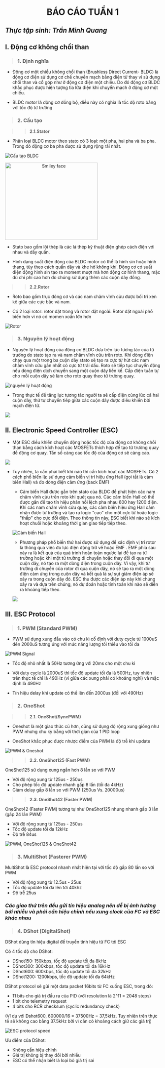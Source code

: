 <h1 align="center"> BÁO CÁO TUẦN 1 </h1> 

## ***Thực tập sinh: Trần Minh Quang***

## **I. Động cơ không chổi than**

> ### **1. Định nghĩa**

- Động cơ một chiều không chổi than (Brushless Direct Current- BLDC) là động cơ điện sử dụng cơ chế chuyển mạch bằng điện tử thay vì sử dụng chổi than và cổ góp như ở động cơ điện một chiều. Do đó động cơ BLDC khắc phục được hiện tượng tia lửa điện khi chuyển mạch ở động cơ một chiều.

- BLDC motor là động cơ đồng bộ, điều này có nghĩa là tốc độ roto bằng với tốc độ từ trường

> ### **2. Cấu tạo**

>> **2.1.Stator**

- Phân loại BLDC motor theo stato có 3 loại: một pha, hai pha và ba pha. Trong đó động cơ ba pha được sử dụng rộng rãi nhất.

![Cấu tạo BLDC](https://kienthuctudonghoa.com/wp-content/uploads/2020/10/dong-co-BLDC-3.jpg "Cấu tạo BLDC")

<img src="https://kienthuctudonghoa.com/wp-content/uploads/2020/10/dong-co-BLDC-3.jpg" alt="Smiley face" width="300" height="250" style="text-align:center;">

- Stato bao gồm lõi thép là các lá thép kỹ thuật điện ghép cách điện với nhau và dây quấn.

- Hình dạng suất điện động của BLDC motor có thể là hình sin hoặc hình thang, tùy theo cách quấn dây và khe hở không khí. Động cơ có suất điện động hình sin tạo ra moment mượt mà hơn động cơ hình thang, mặc dù chi phí cao hơn do chúng sử dụng thêm các cuộn dây đồng.

>> **2.2.Rotor**

- Roto bao gồm trục đông cơ và các nam châm vĩnh cửu được bối trí xen kẽ giữa các cực bắc và nam.

- Có 2 loại rotor: rotor đặt trong và rotor đặt ngoài. Rotor đặt ngoài phổ biến hơn vì nó có momen xoắn lớn hơn

![Rotor](https://i.pinimg.com/originals/1d/34/09/1d340941bd00fd427fe1e7497a42be09.png "rotor")

> ### **3. Nguyên lý hoạt động**

- Nguyên lý hoạt động của động cơ BLDC dựa trên lực tương tác của từ trường do stato tạo ra và nam châm vĩnh cửu trên roto. Khi dòng điện chạy qua một trong ba cuộn dây stato sẽ tạo ra cực từ hút các nam châm vĩnh cửu gần nhất có cực từ trái dấu. Roto sẽ tiếp tục chuyển động nếu dòng điện dịch chuyển sang một cuộn dây liền kề. Cấp điện tuần tự cho mỗi cuộn dây sẽ làm cho roto quay theo từ trường quay.
  
![nguyên lý hoạt động](https://kienthuctudonghoa.com/wp-content/uploads/2020/10/dong-co-BLDC-9.jpg)

- Trong thực tế để tăng lực tương tác người ta sẽ cấp điện cùng lúc cả hai cuộn dây, thứ tự chuyển tiếp giữa các cuộn dây được điều khiển bởi mạch điện tử.

![](https://kienthuctudonghoa.com/wp-content/uploads/2020/10/dong-co-BLDC-14.png)

## **II. Electronic Speed Controller (ESC)**

- Một ESC điều khiển chuyển động hoặc tốc độ của động cơ không chổi than bằng cách kích hoạt các MOSFETs thích hợp để tạo từ trường quay để động cơ quay. Tần số càng cao tốc độ của động cơ sẽ càng cao.

![](https://howtomechatronics.com/wp-content/uploads/2019/02/How-does-an-ESC-Work-Electronic-Speed-Controller-768x365.png?ezimgfmt=ng:webp/ngcb2)

- Tuy nhiên, ta cần phải biết khi nào thì cần kích hoạt các MOSFETs. Có 2 cách phổ biến là: sử dụng cảm biến vị trí hiệu ứng Hall (gọi tắt là cảm biến Hall) và đo dòng điện cảm ứng (back EMF)
    - Cảm biến Hall được gắn trên stato của BLDC để phát hiện các nam châm vĩnh cửu trên roto khi quét qua nó. Các cảm biến Hall có thể được gắn để tạo tín hiệu phản hồi lệch pha nhau 600 hay 1200 điện. Khi các nam châm vĩnh cửu quay, các cảm biến hiệu ứng Hall cảm nhận được từ trường và tạo ra logic "cao" cho một cực từ hoặc logic "thấp" cho cực đối diện. Theo thông tin này, ESC biết khi nào sẽ kích hoạt chuỗi hoặc khoảng thời gian giao tiếp tiếp theo.
  
    ![Cảm biến Hall](https://howtomechatronics.com/wp-content/uploads/2019/02/Brushless-motor-rotor-position-using-Hall-effect-sensors-768x412.png?ezimgfmt=ng:webp/ngcb2 "Cảm biến Hall")

    - Phương pháp phổ biến thứ hai được sử dụng để xác định vị trí rotor là thông qua việc đo lực điện động trở về hoặc EMF . EMF phía sau xảy ra là kết quả của quá trình hoàn toàn ngược lại để tạo ra từ trường hoặc khi một từ trường di chuyển hoặc thay đổi đi qua một cuộn dây, nó tạo ra một dòng điện trong cuộn dây. Vì vậy, khi từ trường di chuyển của rotor đi qua cuộn dây, nó sẽ tạo ra một dòng điện cảm ứng trong cuộn dây và kết quả là sự sụt giảm điện áp sẽ xảy ra trong cuộn dây đó. ESC thu được các điện áp này khi chúng xảy ra và dựa trên chúng, nó dự đoán hoặc tính toán khi nào sẽ diễn ra khoảng tiếp theo.
    
    ![](https://howtomechatronics.com/wp-content/uploads/2019/02/Back-EMF-in-Brushless-motor-768x417.png?ezimgfmt=ng:webp/ngcb2)

## **III. ESC Protocol**
> ### **1. PWM (Standard PWM)**

- PWM sử dụng xung đầu vào có chu kì cố định với duty cycle từ 1000uS đến 2000uS tương ứng với mức năng lượng tối thiểu vào tối đa

![PWM Signal](https://howtomechatronics.com/wp-content/uploads/2019/02/Arduino-Brushelss-Motor-Control-using-ESC.png "PWM Signal")

- Tốc độ nhỏ nhất là 50Hz tương ứng với 20ms cho một chu kì 

- Với duty cycle là 2000uS thì tốc độ update tối đa là 500Hz, tuy nhiên trên thực tế chỉ là 490Hz (vì giữa các xung phải có khoảng nghỉ) và mặc định là 490Hz

- Tín hiệu delay khi update có thể lên đến 2000us (đối với 490Hz) 

> ### **2. OneShot** 

>> **2.1. OneShot(SyncPWM)**
- Oneshot  là một giao thức cũ hơn, cũng sử  dụng độ rộng xung giống như PWM nhưng chu kỳ bằng với thời gian của 1 PID loop

- OneShot khắc phục được nhược điểm của PWM là độ trễ khi update

![PWM & Oneshot](https://oscarliang.com/ctt/uploads/2015/03/oneshot-ESC-PWM-explain.jpg "PWM & Oneshot")

>> **2.2. OneShot125 (Fast PWM)**

OneShot125  sử dụng xung ngắn hơn 8 lần so với PWM
- Với độ rộng xung từ 125us - 250us
- Cho phép tốc độ update nhanh gấp 8 lần (tối đa 4kHz)
- Giảm delay gấp 8 lần so với PWM (250us Vs. 20000us)

>> **2.3. OneShot42 (Faster PWM)**

OneShot42 (Faster PWM) tương tự như OneShot125 nhưng nhanh gấp 3 lần (gấp 24 lần PWM)
- Với độ rộng xung từ 125us - 250us
- Tốc độ update tối đa 12kHz
- Độ trễ 84us

![PWM, OneShot125 & OneShot42](https://1.bp.blogspot.com/-zd02VHLotwY/XrDRHpsUADI/AAAAAAAAEEo/l8LzoISs2lw9wAbdz_HgnUbbGcbDJW9LQCLcBGAsYHQ/s1600/Screen%2BShot%2B2020-05-05%2Bat%2B12.35.54%2Bpm.png "PWM, OneShot125 & OneShot42")

> ### **3. MultiShot (Fasterer PWM)** 

MultiShot là ESC protocol nhanh nhất hiện tại với tốc độ gấp 80 lần so với PWM
- Với độ rộng xung từ 12.5us - 25us
- Tốc độ update tối đa lên tới 40khz
- Độ trễ  25us

### ***Các giao thứ trên đều gửi tín hiệu analog nên dễ bị ảnh hưởng bởi nhiễu và phải cần hiệu chỉnh nếu xung clock của FC và ESC khác nhau***
> ### **4. DShot (DigitalShot)** 

DShot dùng tín hiệu digital để truyền tính hiệu từ FC tới ESC

Có 4 tốc độ cho DShot:
- DShot150: 150kbps, tốc độ update tối đa 8kHz
- DShot300: 300kbps, tốc độ update tối đa 16kHz
- DShot600: 600kbps, tốc độ update tối đa 32kHz
- DShot1200: 1200kbps, tốc độ update tối đa 64kHz

DShot protocol sẽ gửi một data packet 16bits từ FC xuống ESC, trong đó:
- 11 bits cho giá trị đầu ra của PID (với resolution là 2^11 = 2048 steps)
- 1 bit cho telemetry request
- 4 bits cho RCR checksum (cyclic redundancy check)

(Ví dụ với Dshot600, 600000/16 = 37500Hz = 37,5kHz. Tuy nhiên trên thực tế sẽ không cao bằng 37.5kHz bởi vì cần có khoảng cách giữ các giá trị)

![ESC protocol speed](https://oscarliang.com/ctt/uploads/2017/05/dshot1200-esc-protocol-speed-bitrate-latency.jpg "ESC protocol speed")

Ưu điểm của DShot:
- Không cần hiệu chỉnh
- Giá trị không bị thay đổi bởi nhiễu 
- ESC có thể nhận biết là loại bỏ giá trị sai